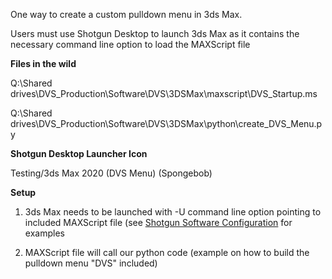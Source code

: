 One way to create a custom pulldown menu in 3ds Max.

Users must use Shotgun Desktop to launch 3ds Max as it contains the necessary command line option to load the MAXScript file

**Files in the wild**

Q:\Shared drives\DVS_Production\Software\DVS\3DSMax\maxscript\DVS_Startup.ms

Q:\Shared drives\DVS_Production\Software\DVS\3DSMax\python\create_DVS_Menu.py

**Shotgun Desktop Launcher Icon**

Testing/3ds Max 2020 (DVS Menu) (Spongebob)

**Setup**

1. 3ds Max needs to be launched with -U command line option pointing to included MAXScript file (see [Shotgun Software Configuration](https://dvs.shotgunstudio.com/page/4593) for examples 

2. MAXScript file will call our python code (example on how to build the pulldown menu "DVS" included)
